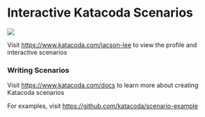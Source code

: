 # Interactive Katacoda Scenarios

[![](http://shields.katacoda.com/katacoda/jacson-lee/count.svg)](https://www.katacoda.com/jacson-lee "Get your profile on Katacoda.com")

Visit https://www.katacoda.com/jacson-lee to view the profile and interactive scenarios

### Writing Scenarios
Visit https://www.katacoda.com/docs to learn more about creating Katacoda scenarios

For examples, visit https://github.com/katacoda/scenario-example
